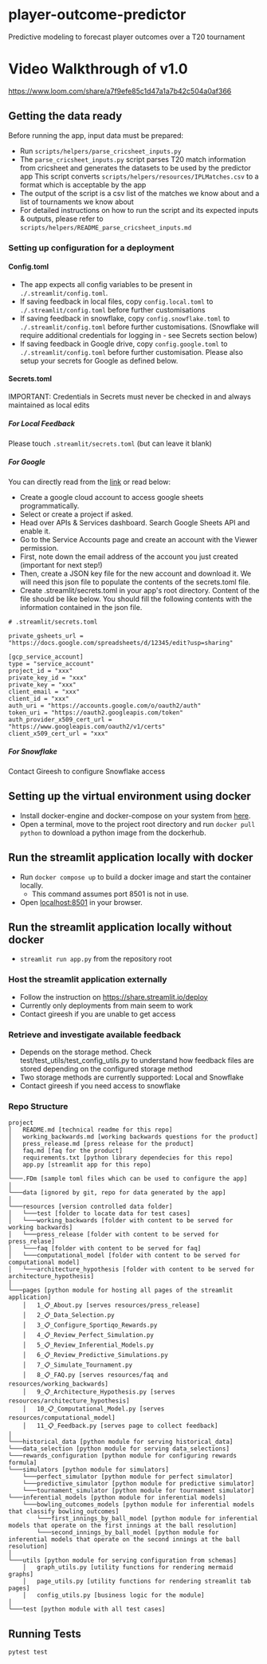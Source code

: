 # player-outcome-predictor
Predictive modeling to forecast player outcomes over a T20 tournament

# Video Walkthrough of v1.0
https://www.loom.com/share/a7f9efe85c1d47a1a7b42c504a0af366

## Getting the data ready
Before running the app, input data must be prepared: 
- Run `scripts/helpers/parse_cricsheet_inputs.py`
- The `parse_cricsheet_inputs.py` script parses T20 match information from cricsheet and generates the datasets to be 
used by the predictor app  This script converts `scripts/helpers/resources/IPLMatches.csv` to a format which is acceptable by the app
- The output of the script is a csv list of the matches we know about and a list of tournaments we know about
- For detailed instructions on how to run the script and its expected inputs & outputs, please refer to 
`scripts/helpers/README_parse_cricsheet_inputs.md`

### Setting up configuration for a deployment
#### Config.toml
* The app expects all config variables to be present in `./.streamlit/config.toml`.  
* If saving feedback in local files, copy `config.local.toml` to `./.streamlit/config.toml` 
before further customisations
* If saving feedback in snowflake, copy `config.snowflake.toml` to `./.streamlit/config.toml` before further customisations.
(Snowflake will require additional credentials for logging in - see Secrets section below)
* If saving feedback in Google drive, copy `config.google.toml` to `./.streamlit/config.toml` before further 
customisation. Please also setup your secrets for Google as defined below.

#### Secrets.toml
IMPORTANT: Credentials in Secrets must never be checked in and always maintained as local edits

##### For Local Feedback
Please touch `.streamlit/secrets.toml` (but can leave it blank)

##### For Google

You can directly read from the [link](https://docs.streamlit.io/knowledge-base/tutorials/databases/private-gsheet) or read below:
- Create a google cloud account to access google sheets programmatically.
- Select or create a project if asked.
- Head over APIs & Services dashboard. Search Google Sheets API and enable it.
- Go to the Service Accounts page and create an account with the Viewer permission.
- First, note down the email address of the account you just created (important for next step!)
- Then, create a JSON key file for the new account and download it. We will need this json file to populate the contents of the secrets.toml file.
- Create .streamlit/secrets.toml in your app's root directory.
Content of the file should be like below. You should fill the following contents with the information contained in the json file.

```
# .streamlit/secrets.toml

private_gsheets_url = "https://docs.google.com/spreadsheets/d/12345/edit?usp=sharing"

[gcp_service_account]
type = "service_account"
project_id = "xxx"
private_key_id = "xxx"
private_key = "xxx"
client_email = "xxx"
client_id = "xxx"
auth_uri = "https://accounts.google.com/o/oauth2/auth"
token_uri = "https://oauth2.googleapis.com/token"
auth_provider_x509_cert_url = "https://www.googleapis.com/oauth2/v1/certs"
client_x509_cert_url = "xxx"
```

##### For Snowflake
Contact Gireesh to configure Snowflake access


## Setting up the virtual environment using docker
 - Install docker-engine and docker-compose on your system from [here](https://docs.docker.com/engine/install/).
 - Open a terminal, move to the project root directory and run `docker pull python` to download a python image from the dockerhub.

## Run the streamlit application locally with docker
   - Run `docker compose up` to build a docker image and start the container locally.
     - This command assumes port 8501 is not in use.
   - Open [localhost:8501](localhost:8501) in your browser.
   
## Run the streamlit application locally without docker
 - `streamlit run app.py` from the repository root 

### Host the streamlit application externally
* Follow the instruction on https://share.streamlit.io/deploy
* Currently only deployments from main seem to work
* Contact gireesh if you are unable to get access

### Retrieve and investigate available feedback

* Depends on the storage method. Check test/test_utils/test_config_utils.py to understand how feedback files are stored
depending on the configured storage method
* Two storage methods are currently supported: Local and Snowflake
* Contact gireesh if you need access to snowflake

### Repo Structure
```
project
│   README.md [technical readme for this repo]
│   working_backwards.md [working backwards questions for the product]
│   press_release.md [press release for the product]
│   faq.md [faq for the product]
│   requirements.txt [python library dependecies for this repo]
│   app.py [streamlit app for this repo]
│   
└───.FDm [sample toml files which can be used to configure the app]   
│   
└───data [ignored by git, repo for data generated by the app]   
│   
└───resources [version controlled data folder]
│   └───test [folder to locate data for test cases]
│   └───working_backwards [folder with content to be served for working backwards]
│   └───press_release [folder with content to be served for press_relase]
│   └───faq [folder with content to be served for faq]
│   └───computational_model [folder with content to be served for computational model]
│   └───architecture_hypothesis [folder with content to be served for architecture_hypothesis] 
│   
└───pages [python module for hosting all pages of the streamlit application]
    │   1_📋_About.py [serves resources/press_release]
    │   2_📋_Data_Selection.py 
    │   3_📋_Configure_Sportiqo_Rewards.py
    │   4_📋_Review_Perfect_Simulation.py
    │   5_📋_Review_Inferential_Models.py
    │   6_📋_Review_Predictive_Simulations.py
    │   7_📋_Simulate_Tournament.py
    │   8_📋_FAQ.py [serves resources/faq and resources/working_backwards]
    │   9_📋_Architecture_Hypothesis.py [serves resources/architecture_hypothesis]
    │   10_📋_Computational_Model.py [serves resources/computational_model]
    │   11_📋_Feedback.py [serves page to collect feedback]
│   
└───historical_data [python module for serving historical_data]
└───data_selection [python module for serving data_selections]
└───rewards_configuration [python module for configuring rewards formula]
└───simulators [python module for simulators]
    └───perfect_simulator [python module for perfect simulator]
    └───predictive_simulator [python module for predictive simulator]
    └───tournament_simulator [python module for tournament simulator]
└───inferential_models [python module for inferential models]
    └───bowling_outcomes_models [python module for inferential models that classify bowling_outcomes]
        └───first_innings_by_ball_model [python module for inferential models that operate on the first innings at the ball resolution]
        └───second_innings_by_ball_model [python module for inferential models that operate on the second innings at the ball resolution]
│   
└───utils [python module for serving configuration from schemas]
    │   graph_utils.py [utility functions for rendering mermaid graphs]
    │   page_utils.py [utility functions for rendering streamlit tab pages]
    │   config_utils.py [business logic for the module]
│   
└───test [python module with all test cases]
```

## Running Tests
`pytest test`

